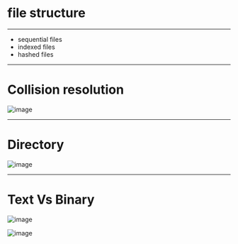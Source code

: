 # file structure
----
* sequential files
* indexed files
* hashed files

----
# Collision resolution

![image](https://github.com/wdchocopie/CSI106/assets/81132394/617cc427-db69-4e78-8b52-e015afa58980)

----
# Directory

![image](https://github.com/wdchocopie/CSI106/assets/81132394/cf92258e-2ea7-429a-b1fd-f56ae7d825f3)

----
# Text Vs Binary

![image](https://github.com/wdchocopie/CSI106/assets/81132394/e7b398e5-6299-468d-a600-4a74fcbd80d8)

![image](https://github.com/wdchocopie/CSI106/assets/81132394/28ab0421-0ac7-4747-824b-bbbf26b5ae18)
